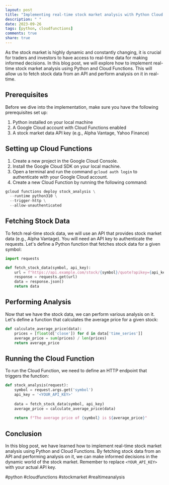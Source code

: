 ```yaml
---
layout: post
title: "Implementing real-time stock market analysis with Python Cloud Functions"
description: " "
date: 2023-09-26
tags: [python, cloudfunctions]
comments: true
share: true
---
```


As the stock market is highly dynamic and constantly changing, it is crucial for traders and investors to have access to real-time data for making informed decisions. In this blog post, we will explore how to implement real-time stock market analysis using Python and Cloud Functions. This will allow us to fetch stock data from an API and perform analysis on it in real-time.

## Prerequisites

Before we dive into the implementation, make sure you have the following prerequisites set up:

1. Python installed on your local machine
2. A Google Cloud account with Cloud Functions enabled
3. A stock market data API key (e.g., Alpha Vantage, Yahoo Finance)

## Setting up Cloud Functions

1. Create a new project in the Google Cloud Console.
2. Install the Google Cloud SDK on your local machine.
3. Open a terminal and run the command `gcloud auth login` to authenticate with your Google Cloud account.
4. Create a new Cloud Function by running the following command:

```python
gcloud functions deploy stock_analysis \
  --runtime python310 \
  --trigger-http \
  --allow-unauthenticated
```

## Fetching Stock Data

To fetch real-time stock data, we will use an API that provides stock market data (e.g., Alpha Vantage). You will need an API key to authenticate the requests. Let's define a Python function that fetches stock data for a given symbol:

```python
import requests

def fetch_stock_data(symbol, api_key):
    url = f"https://api.example.com/stock/{symbol}/quote?apikey={api_key}"
    response = requests.get(url)
    data = response.json()
    return data
```

## Performing Analysis

Now that we have the stock data, we can perform various analysis on it. Let's define a function that calculates the average price for a given stock:

```python
def calculate_average_price(data):
    prices = [float(d['close']) for d in data['time_series']]
    average_price = sum(prices) / len(prices)
    return average_price
```

## Running the Cloud Function

To run the Cloud Function, we need to define an HTTP endpoint that triggers the function:

```python
def stock_analysis(request):
    symbol = request.args.get('symbol')
    api_key = '<YOUR_API_KEY>'
    
    data = fetch_stock_data(symbol, api_key)
    average_price = calculate_average_price(data)
    
    return f"The average price of {symbol} is ${average_price}"
```

## Conclusion

In this blog post, we have learned how to implement real-time stock market analysis using Python and Cloud Functions. By fetching stock data from an API and performing analysis on it, we can make informed decisions in the dynamic world of the stock market. Remember to replace `<YOUR_API_KEY>` with your actual API key.

#python #cloudfunctions #stockmarket #realtimeanalysis